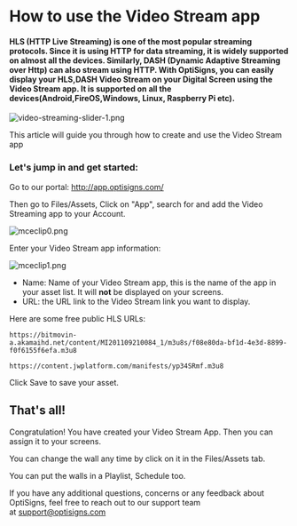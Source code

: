 # How to use the Video Stream app

#### HLS (HTTP Live Streaming) is one of the most popular streaming protocols. Since it is using HTTP for data streaming, it is widely supported on almost all the devices. Similarly, DASH (Dynamic Adaptive Streaming over Http) can also stream using HTTP. With OptiSigns, you can easily display your HLS,DASH Video Stream on your Digital Screen using the Video Stream app. It is supported on all the devices(Android,FireOS,Windows, Linux, Raspberry Pi etc).

![video-streaming-slider-1.png](https://support.optisigns.com/hc/article_attachments/8369566408083)

This article will guide you through how to create and use the Video Stream app

### **Let's jump in and get started:**

Go to our portal: <http://app.optisigns.com/>

Then go to Files/Assets, Click on "App", search for and add the Video Streaming app to your Account.

![mceclip0.png](https://support.optisigns.com/hc/article_attachments/8369551736723)

Enter your Video Stream app information:

![mceclip1.png](https://support.optisigns.com/hc/article_attachments/8369552339219)

* Name: Name of your Video Stream app, this is the name of the app in your asset list. It will **not** be displayed on your screens.
* URL: the URL link to the Video Stream link you want to display.

Here are some free public HLS URLs:

```
https://bitmovin-a.akamaihd.net/content/MI201109210084_1/m3u8s/f08e80da-bf1d-4e3d-8899-f0f6155f6efa.m3u8  
  
https://content.jwplatform.com/manifests/yp34SRmf.m3u8 
```

Click Save to save your asset.

## That's all!

Congratulation! You have created your Video Stream App. Then you can assign it to your screens.

You can change the wall any time by click on it in the Files/Assets tab.

You can put the walls in a Playlist, Schedule too.

If you have any additional questions, concerns or any feedback about OptiSigns, feel free to reach out to our support team at [support@optisigns.com](mailto:support@optisigns.com)